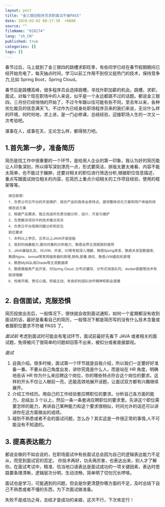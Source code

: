 ```yaml
---
layout: post
title: "金三银四程序员求职面试不被PASS"
date: 2019-03-02 08:17:38  +0800
source: ""
fileName: "020274"
lang: "zh_CN"
published: true
categories: []
tags: []
---
```


春节过后，马上就到了金三银四的跳槽求职旺季，有些同学已经在春节假期期间已经开始充电了，每天抽点时间，学习以前工作用不到但又挺热门的技术，保持竞争力,比如 Spring Boot，Spring Cloud。

春节后是跳槽高峰，很多程序员会选择跳槽，寻找升职加薪的机会。跳槽，求职，面试，对每个现在职场中的人来说，似乎是一个永远都跳不过的话题。都说金三银四，三月份已经悄悄的开始了，不过今年跟以往可能有些不同，至去年以来，各种优化裁员的信息满天飞，不过作为已经身处职场程序员来的我们来说，无论什么样的环境，何时何地，求上进，是一门必修课，总结经验，迎接职场人生的一次又一次考验吧。

谋事在人，成事在天，无论怎么样，都得努力吧。

## 1.首先第一步，准备简历

简历是找工作中很重要的一个环节，是给用人企业的第一印象，我认为好的简历能让人印象深刻，所以得写深刻漂亮一点，形式要简洁，排版太要太难看、内容不能太简单，也不能过于臃肿，还要对相关的职位进行筛选分析,根据职位信息描述，重点写跟面试岗位相关的内容，在简历上重点介绍相关的工作项目经验，使用的框架等等。

![](2019-03-02-22-24-27.png)

## 2. 自信面试，克服恐惧

简历投放出去后，一般情况下，很快就会收到面试通知，如何一个星期都没有收到面试的话，最好是看看自己的简历，一般情况下都是简历写的没有什么技术含量或者跟职位要求不符被 PASS 了。

_面试前_
考虑到面试时可能会有笔试环节，面试前最好先看下 JAVA 或者相关的面试题，免得被问了很简单的问题却回答不出来，被扣分或者直接鄙视。

_面试_

1. 自我介绍。很多时候，面试第一个环节就是自我介绍，所以我们一定要好好准备一番。不要从自己角度出发，讲你究竟是什么人，而是站在 HR 角度，明确地告诉 HR 你为什么来应聘这个岗位，你的哪些特点符合这个岗位的要求。这样的开头不仅让人眼前一亮，还能高效地展开话题，让面试双方都有兴趣继续展开。
2. 介绍工作经历。用自己的工作经验套应聘职位的要求。分析自己各方面的能力，总结出 3 个以上，然后一条一条套进应聘职位的要求里。先讲这个职位需要怎样的能力，再讲自己某种能力和这个要求很相似，时间允许的话还可以讲讲你在这方面做出的成绩。
3. 碰到不熟悉或者不会的面试问题，怎么办？其实这是一件很正常的事情,人不可能没有不知道的。

## 3. 提高表达能力

都说会做的不如会说的，在职场面试中有些面试总会因为自己的逻辑表达能力不足从，而受到面试官的否定。
你技术再好，功夫再厉害，也表达出来，别人才了解你。在面试考试中，精准、恰当地口语表达是面试成功的一项关键因素，表达时思路要条理清晰，逻辑层次分明，生动流畅，简单明了切勿冗长啰嗦。

面试也是学习，可能遇到的问题，但会是你更清楚你哪方面的不足，及时总结下自己不熟悉或者不懂的东西，为下次面试做准备。

失败不是成功之母，总结才是成功的亲娘，这次不行，下次肯定行！